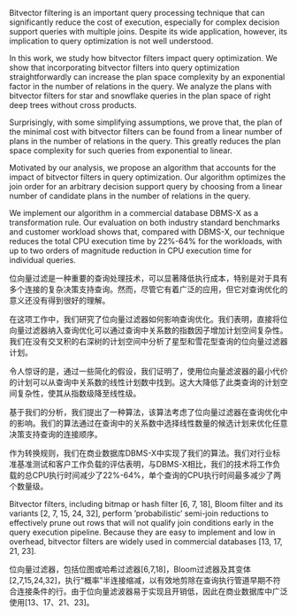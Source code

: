 


Bitvector filtering is an important query processing technique that can significantly reduce the cost of execution, especially for complex decision support queries with multiple joins. Despite its wide application, however, its implication to query optimization is not well understood.


In this work, we study how bitvector filters impact query optimization. We show that incorporating bitvector filters into query optimization straightforwardly can increase the plan space complexity by an exponential factor in the number of relations in the query. We analyze the plans with bitvector filters for star and snowflake queries in the plan space of right deep trees without cross products. 

Surprisingly, with some simplifying assumptions, we prove that, the plan of the minimal cost with bitvector filters can be found from a linear number of plans in the number of relations in the query. This greatly reduces the plan space complexity for such queries from exponential to linear. 

Motivated by our analysis, we propose an algorithm that accounts for the impact of bitvector filters in query optimization. Our algorithm optimizes the join order for an arbitrary decision support query by choosing from a linear number of candidate plans in the number of relations in the query. 

We implement our algorithm in a commercial database DBMS-X as a transformation rule. Our evaluation on both industry standard benchmarks and customer workload shows that, compared with DBMS-X, our technique reduces the total CPU execution time by 22%-64% for the workloads, with up to two orders of magnitude reduction in CPU execution time for individual queries.


位向量过滤是一种重要的查询处理技术，可以显著降低执行成本，特别是对于具有多个连接的复杂决策支持查询。然而，尽管它有着广泛的应用，但它对查询优化的意义还没有得到很好的理解。

在这项工作中，我们研究了位向量过滤器如何影响查询优化。我们表明，直接将位向量过滤器纳入查询优化可以通过查询中关系数的指数因子增加计划空间复杂性。我们在没有交叉积的右深树的计划空间中分析了星型和雪花型查询的位向量过滤器计划。

令人惊讶的是，通过一些简化的假设，我们证明了，使用位向量滤波器的最小代价的计划可以从查询中关系数的线性计划数中找到。这大大降低了此类查询的计划空间复杂性，使其从指数级降至线性级。

基于我们的分析，我们提出了一种算法，该算法考虑了位向量过滤器在查询优化中的影响。我们的算法通过在查询中的关系数中选择线性数量的候选计划来优化任意决策支持查询的连接顺序。

作为转换规则，我们在商业数据库DBMS-X中实现了我们的算法。我们对行业标准基准测试和客户工作负载的评估表明，与DBMS-X相比，我们的技术将工作负载的总CPU执行时间减少了22%-64%，单个查询的CPU执行时间最多减少了两个数量级。


Bitvector filters, including bitmap or hash filter [6, 7, 18], Bloom filter and its variants [2, 7, 15, 24, 32], perform ’probabilistic’ semi-join reductions to effectively prune out rows that will not qualify join conditions early in the query execution pipeline. Because they are easy to implement and low in overhead, bitvector filters are widely used in commercial databases [13, 17, 21, 23].

位向量过滤器，包括位图或哈希过滤器[6,7,18]，Bloom过滤器及其变体[2,7,15,24,32]，执行“概率”半连接缩减，以有效地剪除在查询执行管道早期不符合连接条件的行。由于位向量滤波器易于实现且开销低，因此在商业数据库中广泛使用[13、17、21、23]。
